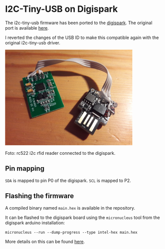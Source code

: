 # I2C-Tiny-USB on Digispark

The i2c-tiny-usb firmware has been ported to the
[digispark](http://digistump.com/products/1). The original port is
available [here](https://github.com/nopdotcom/i2c_tiny_usb-on-Little-Wire).

I reverted the changes of the USB ID to make this compatible again
with the original i2c-tiny-usb driver.

![Foto](digispark_rc522.jpg)

Foto: rc522 i2c rfid reader connected to the digispark. 

## Pin mapping

```SDA``` is mapped to pin P0 of the digispark. ```SCL``` is mapped to P2.

## Flashing the firmware

A compiled binary named ```main.hex``` is available in the repository.

It can be flashed to the digispark board using the ```micronucleus``` tool
from the digispark arduino installation:

```
micronucleus --run --dump-progress --type intel-hex main.hex
```

More details on this can be found [here](https://github.com/nopdotcom/i2c_tiny_usb-on-Little-Wire/wiki/BuildingOnLinux).

